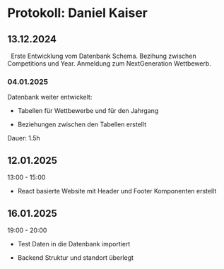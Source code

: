 # Protokoll: Daniel Kaiser

## 13.12.2024

  Erste Entwicklung vom Datenbank Schema. Bezihung zwischen  Competitions und Year. Anmeldung zum NextGeneration Wettbewerb.

### 04.01.2025

Datenbank weiter entwickelt:

- Tabellen für Wettbewerbe und für den Jahrgang

- Beziehungen zwischen den Tabellen erstellt

Dauer: 1.5h

## 12.01.2025

13:00 - 15:00

- React basierte Website mit Header und Footer Komponenten erstellt

## 16.01.2025

19:00 - 20:00  

- Test Daten in die Datenbank importiert 

- Backend Struktur und standort überlegt
